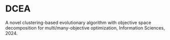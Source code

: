 # DCEA
A novel clustering-based evolutionary algorithm with objective space decomposition for multi/many-objective optimization, Information Sciences, 2024.
